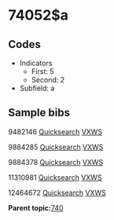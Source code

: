 # 74052$a

## Codes

-   Indicators
    -   First: 5
    -   Second: 2
-   Subfield: a

## Sample bibs

9482146 [Quicksearch](https://search.library.yale.edu/catalog/9482146) [VXWS](http://prodorbis.library.yale.edu:7014/vxws/GetHoldingsService?bibId=9482146)

9884285 [Quicksearch](https://search.library.yale.edu/catalog/9884285) [VXWS](http://prodorbis.library.yale.edu:7014/vxws/GetHoldingsService?bibId=9884285)

9884378 [Quicksearch](https://search.library.yale.edu/catalog/9884378) [VXWS](http://prodorbis.library.yale.edu:7014/vxws/GetHoldingsService?bibId=9884378)

11310981 [Quicksearch](https://search.library.yale.edu/catalog/11310981) [VXWS](http://prodorbis.library.yale.edu:7014/vxws/GetHoldingsService?bibId=11310981)

12464672 [Quicksearch](https://search.library.yale.edu/catalog/12464672) [VXWS](http://prodorbis.library.yale.edu:7014/vxws/GetHoldingsService?bibId=12464672)

**Parent topic:**[740](../../tags/740/740.md)

